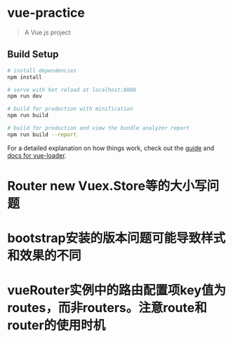 # vue-practice

> A Vue.js project

## Build Setup

``` bash
# install dependencies
npm install

# serve with hot reload at localhost:8080
npm run dev

# build for production with minification
npm run build

# build for production and view the bundle analyzer report
npm run build --report
```

For a detailed explanation on how things work, check out the [guide](http://vuejs-templates.github.io/webpack/) and [docs for vue-loader](http://vuejs.github.io/vue-loader).

# Router new Vuex.Store等的大小写问题
# bootstrap安装的版本问题可能导致样式和效果的不同
# vueRouter实例中的路由配置项key值为 routes，而非routers。注意route和router的使用时机
